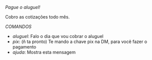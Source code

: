 *Pague o aluguel!*

Cobro as cotizações todo mês.

*COMANDOS*
- *aluguel*: Falo o dia que vou cobrar o aluguel
- *pix*: (ñ ta pronto) Te mando a chave pix na DM, para você fazer o pagamento
- *ajuda*: Mostra esta mensagem